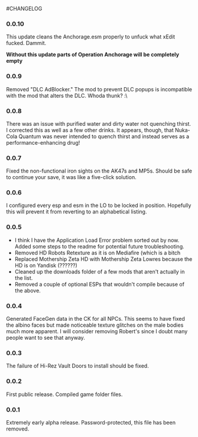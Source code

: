 #CHANGELOG

### 0.0.10

This update cleans the Anchorage.esm properly to unfuck what xEdit fucked. Dammit.

**Without this update parts of Operation Anchorage will be completely empty**

### 0.0.9

Removed "DLC AdBlocker." The mod to prevent DLC popups is incompatible with the mod that alters the DLC. Whoda thunk? :\

### 0.0.8

There was an issue with purified water and dirty water not quenching thirst. I corrected this as well as a few other drinks. It appears, though, that Nuka-Cola Quantum was never intended to quench thirst and instead serves as a performance-enhancing drug!

### 0.0.7

Fixed the non-functional iron sights on the AK47s and MP5s. Should be safe to continue your save, it was like a five-click solution.

### 0.0.6

I configured every esp and esm in the LO to be locked in position. Hopefully this will prevent it from reverting to an alphabetical listing.

### 0.0.5

- I think I have the Application Load Error problem sorted out by now. Added some steps to the readme for potential future troubleshooting.
- Removed HD Robots Retexture as it is on Mediafire (which is a bitch
- Replaced Mothership Zeta HD with Mothership Zeta Lowres because the HD is on Yandisk (??????)
- Cleaned up the downloads folder of a few mods that aren't actually in the list.
- Removed a couple of optional ESPs that wouldn't compile because of the above.

### 0.0.4

Generated FaceGen data in the CK for all NPCs. This seems to have fixed the albino faces but made noticeable texture glitches on the male bodies much more apparent. I will consider removing Robert's since I doubt many people want to see that anyway.

### 0.0.3

The failure of Hi-Rez Vault Doors to install should be fixed.

### 0.0.2

First public release. Compiled game folder files.

### 0.0.1

Extremely early alpha release. Password-protected, this file has been removed.
